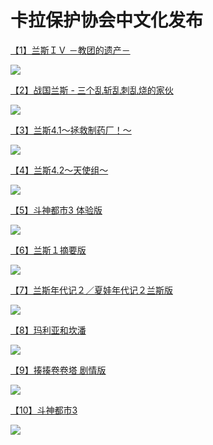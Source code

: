 # 卡拉保护协会中文化发布

[【1】兰斯ＩＶ －教团的遗产－](【1】兰斯ＩＶ%20－教团的遗产－)

<a href="【1】兰斯ＩＶ%20－教团的遗产－"><img src="assets/image-20220717221458055.png"></a>



[【2】战国兰斯 - 三个乱斩乱刺乱烧的家伙](【2】战国兰斯%20-%20三个乱斩乱刺乱烧的家伙)

<a href="【2】战国兰斯%20-%20三个乱斩乱刺乱烧的家伙"><img src="assets/198d84b9c3a38f5a6.jpg"></a>



[【3】兰斯4.1～拯救制药厂！～](【3】兰斯4.1～拯救制药厂！～)

<a href="【3】兰斯4.1～拯救制药厂！～"><img src="assets/image-20220717231638138.png"></a>



[【4】兰斯4.2～天使组～](【4】兰斯4.2～天使组～)

<a href="【4】兰斯4.2～天使组～"><img src="assets/image-20220717231706067.png"></a>



[【5】斗神都市3 体验版](【5】斗神都市3%20体验版)

<a href="【5】斗神都市3%20体验版"><img src="assets/toushin33.png"></a>



[【6】兰斯１摘要版](【6】兰斯１摘要版)

<a href="【6】兰斯１摘要版"><img src="assets/rance1d.png"></a>



[【7】兰斯年代记２／夏娃年代记２兰斯版](【7】兰斯年代记２／夏娃年代记２兰斯版)

<a href="【7】兰斯年代记２／夏娃年代记２兰斯版"><img src="assets/image-20220717232028859.png"></a>



[【8】玛利亚和坎潘](【8】玛利亚和坎潘)

<a href="【8】玛利亚和坎潘"><img src="assets/image-20220717232140859.png"></a>



[【9】揍揍卷卷塔 剧情版](【9】揍揍卷卷塔%20剧情版)

<a href="【9】揍揍卷卷塔%20剧情版"><img src="assets/image-20220717232207975.png"></a>



[【10】斗神都市3](【10】斗神都市3)

<a href="【10】斗神都市3"><img src="assets/toushin33.png"></a>

